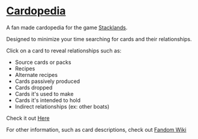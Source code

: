 # [Cardopedia](https://barbarianbunny.github.io/cardopedia/webpage/index.html)

A fan made cardopedia for the game [Stacklands](https://store.steampowered.com/app/1948280/Stacklands/).

Designed to minimize your time searching for cards and their relationships.

Click on a card to reveal relationships such as:
- Source cards or packs
- Recipes
- Alternate recipes
- Cards passively produced
- Cards dropped
- Cards it's used to make
- Cards it's intended to hold
- Indirect relationships (ex: other boats)

Check it out [Here](https://barbarianbunny.github.io/cardopedia/webpage/index.html)

For other information, such as card descriptions, check out [Fandom Wiki](https://stacklands.fandom.com/wiki/Cardopedia)
